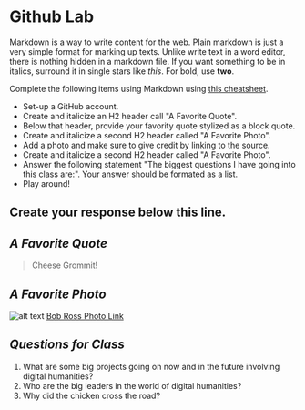 
# Github Lab

Markdown is a way to write content for the web. 
Plain markdown is just a very simple format for marking up
texts. Unlike write text in a word editor, there is nothing
hidden in a markdown file. If you want something to be in
italics, surround it in single stars like *this*. For bold,
use **two**.

Complete the following items using Markdown using [this cheatsheet](https://github.com/adam-p/markdown-here/wiki/Markdown-Cheatsheet).

- Set-up a GitHub account. 
- Create and italicize an H2 header call "A Favorite Quote". 
- Below that header, provide your favority quote stylized as a block quote. 
- Create and italicize a second H2 header called "A Favorite Photo". 
- Add a photo and make sure to give credit by linking to the source.   
- Create and italicize a second H2 header called "A Favorite Photo". 
- Answer the following statement "The biggest questions I have going into this class are:". Your answer should be formated as a list. 
- Play around!

 
 Create your response below this line. 
 ------------------
## *A Favorite Quote*
> Cheese Grommit!

## *A Favorite Photo*
![alt text](https://images.fineartamerica.com/images-medium-large-5/autumns-glow-c-steele.jpg "Bob Ross Painting")
[Bob Ross Photo Link](https://images.fineartamerica.com/images-medium-large-5/autumns-glow-c-steele.jpg)

## *Questions for Class*
1. What are some big projects going on now and in the future involving digital humanities?
2. Who are the big leaders in the world of digital humanities?
3. Why did the chicken cross the road?


